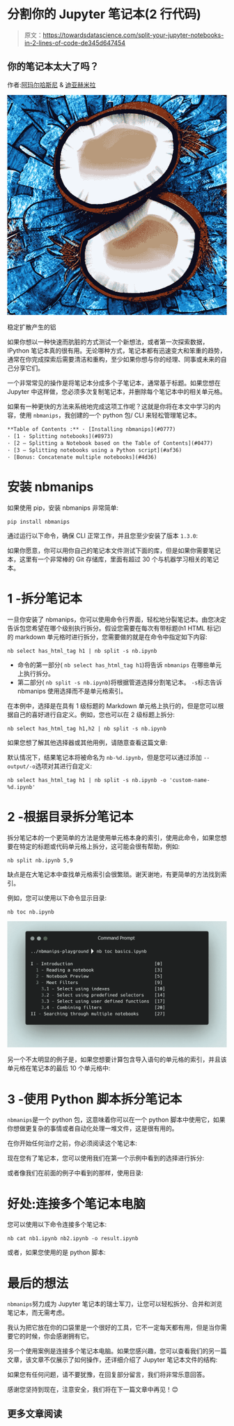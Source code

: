 # 分割你的 Jupyter 笔记本(2 行代码)

> 原文：<https://towardsdatascience.com/split-your-jupyter-notebooks-in-2-lines-of-code-de345d647454>

## 你的笔记本太大了吗？

作者:[阿玛尔哈斯尼](https://medium.com/u/d38873cbc5aa?source=post_page-----40d1ab7243c2--------------------------------) & [迪亚赫米拉](https://medium.com/u/7f47bdb8b8c0?source=post_page-----40d1ab7243c2--------------------------------)

![](img/c4d98add9a95f4d41c81534281374e4b.png)

稳定扩散产生的铝

如果你想以一种快速而肮脏的方式测试一个新想法，或者第一次探索数据，IPython 笔记本真的很有用。无论哪种方式，笔记本都有迅速变大和笨重的趋势，通常在你完成探索后需要清洁和重构，至少如果你想与你的经理、同事或未来的自己分享它们。

一个非常常见的操作是将笔记本分成多个子笔记本，通常基于标题。如果您想在 Jupyter 中这样做，您必须多次复制笔记本，并删除每个笔记本中的相关单元格。

如果有一种更快的方法来系统地完成这项工作呢？这就是你将在本文中学习的内容，使用 `nbmanips`，我创建的一个 python 包/ CLI 来轻松管理笔记本。

```
**Table of Contents :** · [Installing nbmanips](#0777)
· [1 - Splitting notebooks](#8973)
· [2 — Splitting a Notebook based on the Table of Contents](#0477)
· [3 — Splitting notebooks using a Python script](#af36)
· [Bonus: Concatenate multiple notebooks](#4d36)
```

# 安装 nbmanips

如果使用 pip，安装 nbmanips 非常简单:

```
pip install nbmanips
```

通过运行以下命令，确保 CLI 正常工作，并且您至少安装了版本 `1.3.0`:

如果你愿意，你可以用你自己的笔记本文件测试下面的库，但是如果你需要笔记本，这里有一个非常棒的 Git 存储库，里面有超过 30 个与机器学习相关的笔记本。

# 1 -拆分笔记本

一旦你安装了 nbmanips，你可以使用命令行界面，轻松地分裂笔记本。由您决定告诉包您希望在哪个级别执行拆分。假设您需要在每次有带标题(h1 HTML 标记)的 markdown 单元格时进行拆分，您需要做的就是在命令中指定如下内容:

```
nb select has_html_tag h1 | nb split -s nb.ipynb
```

*   命令的第一部分( `nb select has_html_tag h1`)将告诉 `nbmanips` 在哪些单元上执行拆分。
*   第二部分( `nb split -s nb.ipynb`)将根据管道选择分割笔记本。 `-s`标志告诉 nbmanips 使用选择而不是单元格索引。

在本例中，选择是在具有 1 级标题的 Markdown 单元格上执行的，但是您可以根据自己的喜好进行自定义。例如，您也可以在 2 级标题上拆分:

```
nb select has_html_tag h1,h2 | nb split -s nb.ipynb
```

如果您想了解其他选择器或其他用例，请随意查看这篇文章:

[](/rapidly-explore-jupyter-notebooks-right-in-your-terminal-67598d2265c2)  

默认情况下，结果笔记本将被命名为 `nb-%d.ipynb`，但是您可以通过添加 `--output/-o`选项对其进行自定义:

```
nb select has_html_tag h1 | nb split -s nb.ipynb -o 'custom-name-%d.ipynb'
```

# 2 -根据目录拆分笔记本

拆分笔记本的一个更简单的方法是使用单元格本身的索引，使用此命令，如果您想要在特定的标题或代码单元格上拆分，这可能会很有帮助，例如:

```
nb split nb.ipynb 5,9
```

缺点是在大笔记本中查找单元格索引会很繁琐。谢天谢地，有更简单的方法找到索引。

例如，您可以使用以下命令显示目录:

```
nb toc nb.ipynb
```

![](img/05cfab6a97db90ba9d138bd75713e1c1.png)

另一个不太明显的例子是，如果您想要计算包含导入语句的单元格的索引，并且该单元格在笔记本的最后 10 个单元格中:

# 3 -使用 Python 脚本拆分笔记本

`nbmanips`是一个 python 包，这意味着你可以在一个 python 脚本中使用它，如果你想做更复杂的事情或者自动化处理一堆文件，这是很有用的。

在你开始任何治疗之前，你必须阅读这个笔记本:

现在您有了笔记本，您可以使用我们在第一个示例中看到的选择进行拆分:

或者像我们在前面的例子中看到的那样，使用目录:

# 好处:连接多个笔记本电脑

您可以使用以下命令连接多个笔记本:

```
nb cat nb1.ipynb nb2.ipynb -o result.ipynb
```

或者，如果您使用的是 python 脚本:

# 最后的想法

`nbmanips`努力成为 Jupyter 笔记本的瑞士军刀，让您可以轻松拆分、合并和浏览笔记本，而无需考虑。

我认为把它放在你的口袋里是一个很好的工具，它不一定每天都有用，但是当你需要它的时候，你会感谢拥有它。

另一个使用案例是连接多个笔记本电脑。如果您感兴趣，您可以查看我们的另一篇文章，该文章不仅展示了如何操作，还详细介绍了 Jupyter 笔记本文件的结构:

[](/how-to-easily-merge-multiple-jupyter-notebooks-into-one-e464a22d2dc4)  

如果您有任何问题，请不要犹豫，在回复部分留言，我们将非常乐意回答。

感谢您坚持到现在，注意安全，我们将在下一篇文章中再见！😊

## 更多文章阅读

[](/rapidly-explore-jupyter-notebooks-right-in-your-terminal-67598d2265c2)  [](/this-decorator-will-make-python-30-times-faster-715ca5a66d5f) 